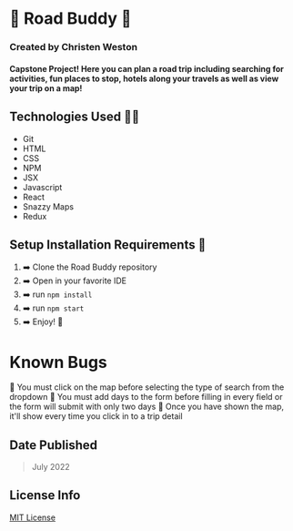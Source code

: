 # :luggage: Road Buddy :car:

### Created by Christen Weston

#### Capstone Project! Here you can plan a road trip including searching for activities, fun places to stop, hotels along your travels as well as view your trip on a map!

## Technologies Used :woman_technologist:

* Git
* HTML
* CSS
* NPM
* JSX
* Javascript
* React
* Snazzy Maps
* Redux

## Setup Installation Requirements :scroll:

1. :arrow_right:  Clone the Road Buddy repository
2. :arrow_right:  Open in your favorite IDE
3. :arrow_right:  run `npm install`
4. :arrow_right:  run `npm start`
5. :arrow_right:  Enjoy! :partying_face:

# Known Bugs
:bug: You must click on the map before selecting the type of search from the dropdown
:bug: You must add days to the form before filling in every field or the form will submit with only two days
:bug: Once you have shown the map, it'll show every time you click in to a trip detail

## Date Published
>July 2022

## License Info
[MIT License](https://opensource.org/licenses/MIT)
